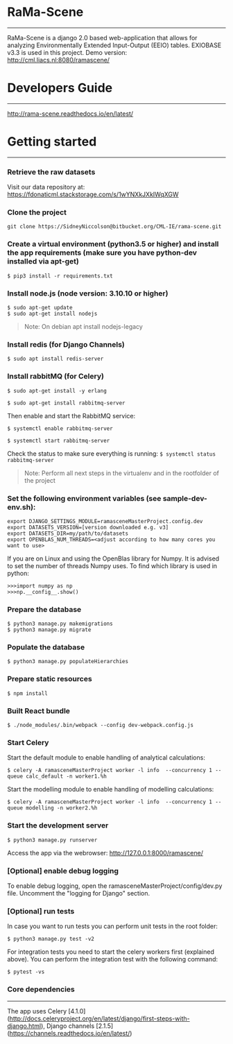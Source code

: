 # RaMa-Scene
---
RaMa-Scene is a django 2.0 based web-application that allows for analyzing Environmentally Extended Input-Output (EEIO) tables. EXIOBASE v3.3 is used in this project. 
Demo version: http://cml.liacs.nl:8080/ramascene/

# Developers Guide
---
http://rama-scene.readthedocs.io/en/latest/

# Getting started
---
### Retrieve the raw datasets
Visit our data repository at: https://fdonaticml.stackstorage.com/s/1wYNXkJXkIWqXGW

### Clone the project 
``` 
git clone https://SidneyNiccolson@bitbucket.org/CML-IE/rama-scene.git 
```

### Create a virtual environment (python3.5 or higher) and install the app requirements (make sure you have python-dev installed via apt-get)
``` 
$ pip3 install -r requirements.txt 
```

### Install node.js (node version: 3.10.10 or higher)
``` 
$ sudo apt-get update
$ sudo apt-get install nodejs
```
> Note: On debian apt install nodejs-legacy

### Install redis (for Django Channels)
```
$ sudo apt install redis-server
```

### Install rabbitMQ (for Celery)

``$ sudo apt-get install -y erlang``

``$ sudo apt-get install rabbitmq-server``

Then enable and start the RabbitMQ service:

``$ systemctl enable rabbitmq-server``

``$ systemctl start rabbitmq-server``

Check the status to make sure everything is running:
``$ systemctl status rabbitmq-server``


> Note: Perform all next steps in the virtualenv and in the rootfolder of the project

### Set the following environment variables (see sample-dev-env.sh):
```
export DJANGO_SETTINGS_MODULE=ramasceneMasterProject.config.dev
export DATASETS_VERSION=[version downloaded e.g. v3]
export DATASETS_DIR=my/path/to/datasets
export OPENBLAS_NUM_THREADS=<adjust according to how many cores you want to use>
```
If you are on Linux and using the OpenBlas library for Numpy. 
It is advised to set the number of threads Numpy uses. To find which library is used in python:
```
>>>import numpy as np
>>>np.__config__.show()
```


### Prepare the database
```
$ python3 manage.py makemigrations
$ python3 manage.py migrate
```

### Populate the database 
```
$ python3 manage.py populateHierarchies
```

### Prepare static resources
```
$ npm install
```

### Built React bundle
```
$ ./node_modules/.bin/webpack --config dev-webpack.config.js 
```

### Start Celery
Start the default module to enable handling of analytical calculations:
```
$ celery -A ramasceneMasterProject worker -l info  --concurrency 1 --queue calc_default -n worker1.%h
```
Start the modelling module to enable handling of modelling calculations:
```
$ celery -A ramasceneMasterProject worker -l info  --concurrency 1 --queue modelling -n worker2.%h
```

### Start the development server
```
$ python3 manage.py runserver
```

Access the app via the webrowser: http://127.0.0.1:8000/ramascene/

### [Optional] enable debug logging

To enable debug logging, open the ramasceneMasterProject/config/dev.py file.
Uncomment the "logging for Django" section.

### [Optional] run tests
In case you want to run tests you can perform unit tests in the root folder:
```
$ python3 manage.py test -v2
```

For integration tests you need to start the celery workers first (explained above). 
You can perform the integration test with the following command:
```
$ pytest -vs
```

### Core dependencies
---
The app uses Celery [4.1.0] (http://docs.celeryproject.org/en/latest/django/first-steps-with-django.html), Django channels [2.1.5] (https://channels.readthedocs.io/en/latest/)
